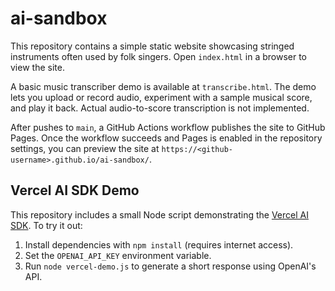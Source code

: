 # ai-sandbox

This repository contains a simple static website showcasing stringed instruments often used by folk singers. Open `index.html` in a browser to view the site.

A basic music transcriber demo is available at `transcribe.html`. The demo lets you upload or record audio, experiment with a sample musical score, and play it back. Actual audio-to-score transcription is not implemented.


After pushes to `main`, a GitHub Actions workflow publishes the site to GitHub Pages. Once the workflow succeeds and Pages is enabled in the repository settings, you can preview the site at `https://<github-username>.github.io/ai-sandbox/`.

## Vercel AI SDK Demo

This repository includes a small Node script demonstrating the [Vercel AI SDK](https://sdk.vercel.ai/).
To try it out:

1. Install dependencies with `npm install` (requires internet access).
2. Set the `OPENAI_API_KEY` environment variable.
3. Run `node vercel-demo.js` to generate a short response using OpenAI's API.
